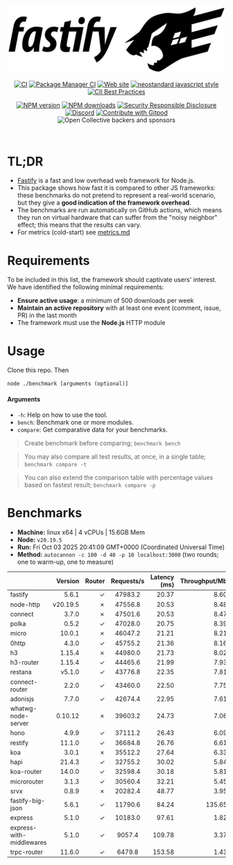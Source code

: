 <div align="center"> <a href="https://fastify.dev/">
    <img
      src="https://github.com/fastify/graphics/raw/HEAD/fastify-landscape-outlined.svg"
      width="650"
      height="auto"
    />
  </a>
</div>

<div align="center">

[![CI](https://github.com/fastify/fastify/actions/workflows/ci.yml/badge.svg?branch=main)](https://github.com/fastify/fastify/actions/workflows/ci.yml)
[![Package Manager
CI](https://github.com/fastify/fastify/actions/workflows/package-manager-ci.yml/badge.svg?branch=main)](https://github.com/fastify/fastify/actions/workflows/package-manager-ci.yml)
[![Web
site](https://github.com/fastify/fastify/actions/workflows/website.yml/badge.svg?branch=main)](https://github.com/fastify/fastify/actions/workflows/website.yml)
[![neostandard javascript style](https://img.shields.io/badge/code_style-neostandard-brightgreen?style=flat)](https://github.com/neostandard/neostandard)
[![CII Best Practices](https://bestpractices.coreinfrastructure.org/projects/7585/badge)](https://bestpractices.coreinfrastructure.org/projects/7585)

</div>

<div align="center">

[![NPM
version](https://img.shields.io/npm/v/fastify.svg?style=flat)](https://www.npmjs.com/package/fastify)
[![NPM
downloads](https://img.shields.io/npm/dm/fastify.svg?style=flat)](https://www.npmjs.com/package/fastify)
[![Security Responsible
Disclosure](https://img.shields.io/badge/Security-Responsible%20Disclosure-yellow.svg)](https://github.com/fastify/fastify/blob/main/SECURITY.md)
[![Discord](https://img.shields.io/discord/725613461949906985)](https://discord.gg/fastify)
[![Contribute with Gitpod](https://img.shields.io/badge/Contribute%20with-Gitpod-908a85?logo=gitpod&color=blue)](https://gitpod.io/#https://github.com/fastify/fastify)
![Open Collective backers and sponsors](https://img.shields.io/opencollective/all/fastify)

</div>

<br />

# TL;DR

* [Fastify](https://github.com/fastify/fastify) is a fast and low overhead web framework for Node.js.
* This package shows how fast it is compared to other JS frameworks: these benchmarks do not pretend to represent a real-world scenario, but they give a **good indication of the framework overhead**.
* The benchmarks are run automatically on GitHub actions, which means they run on virtual hardware that can suffer from the "noisy neighbor" effect; this means that the results can vary.
* For metrics (cold-start) see [metrics.md](./METRICS.md)

# Requirements

To be included in this list, the framework should captivate users' interest. We have identified the following minimal requirements:
- **Ensure active usage**: a minimum of 500 downloads per week
- **Maintain an active repository** with at least one event (comment, issue, PR) in the last month
- The framework must use the **Node.js** HTTP module

# Usage

Clone this repo. Then

```
node ./benchmark [arguments (optional)]
```

#### Arguments

* `-h`: Help on how to use the tool.
* `bench`:  Benchmark one or more modules.
* `compare`: Get comparative data for your benchmarks.

> Create benchmark before comparing; `benchmark bench`

> You may also compare all test results, at once, in a single table; `benchmark compare -t`

> You can also extend the comparison table with percentage values based on fastest result; `benchmark compare -p`
# Benchmarks

* __Machine:__ linux x64 | 4 vCPUs | 15.6GB Mem
* __Node:__ `v20.19.5`
* __Run:__ Fri Oct 03 2025 20:41:09 GMT+0000 (Coordinated Universal Time)
* __Method:__ `autocannon -c 100 -d 40 -p 10 localhost:3000` (two rounds; one to warm-up, one to measure)

|                          | Version  | Router | Requests/s | Latency (ms) | Throughput/Mb |
| :--                      | --:      | --:    | :-:        | --:          | --:           |
| fastify                  | 5.6.1    | ✓      | 47983.2    | 20.37        | 8.60          |
| node-http                | v20.19.5 | ✗      | 47556.8    | 20.53        | 8.48          |
| connect                  | 3.7.0    | ✗      | 47501.6    | 20.53        | 8.47          |
| polka                    | 0.5.2    | ✓      | 47028.0    | 20.75        | 8.39          |
| micro                    | 10.0.1   | ✗      | 46047.2    | 21.21        | 8.21          |
| 0http                    | 4.3.0    | ✓      | 45755.2    | 21.36        | 8.16          |
| h3                       | 1.15.4   | ✗      | 44980.0    | 21.73        | 8.02          |
| h3-router                | 1.15.4   | ✓      | 44465.6    | 21.99        | 7.93          |
| restana                  | v5.1.0   | ✓      | 43776.8    | 22.35        | 7.81          |
| connect-router           | 2.2.0    | ✓      | 43460.0    | 22.50        | 7.75          |
| adonisjs                 | 7.7.0    | ✓      | 42674.4    | 22.95        | 7.61          |
| whatwg-node-server       | 0.10.12  | ✗      | 39603.2    | 24.73        | 7.06          |
| hono                     | 4.9.9    | ✓      | 37111.2    | 26.43        | 6.09          |
| restify                  | 11.1.0   | ✓      | 36684.8    | 26.76        | 6.61          |
| koa                      | 3.0.1    | ✗      | 35512.2    | 27.64        | 6.33          |
| hapi                     | 21.4.3   | ✓      | 32755.2    | 30.02        | 5.84          |
| koa-router               | 14.0.0   | ✓      | 32598.4    | 30.18        | 5.81          |
| microrouter              | 3.1.3    | ✓      | 30560.4    | 32.21        | 5.45          |
| srvx                     | 0.8.9    | ✗      | 20282.4    | 48.77        | 3.95          |
| fastify-big-json         | 5.6.1    | ✓      | 11790.6    | 84.24        | 135.65        |
| express                  | 5.1.0    | ✓      | 10183.0    | 97.61        | 1.82          |
| express-with-middlewares | 5.1.0    | ✓      | 9057.4     | 109.78       | 3.37          |
| trpc-router              | 11.6.0   | ✓      | 6479.8     | 153.58       | 1.43          |

